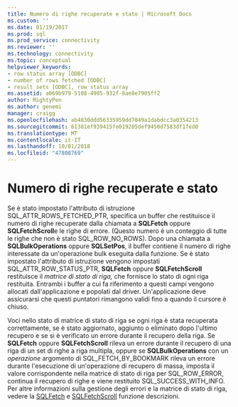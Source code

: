 ```yaml
---
title: Numero di righe recuperate e stato | Microsoft Docs
ms.custom: ''
ms.date: 01/19/2017
ms.prod: sql
ms.prod_service: connectivity
ms.reviewer: ''
ms.technology: connectivity
ms.topic: conceptual
helpviewer_keywords:
- row status array [ODBC]
- number of rows fetched [ODBC]
- result sets [ODBC], row status array
ms.assetid: a069b979-5108-4905-932f-8ae8e7905ff2
author: MightyPen
ms.author: genemi
manager: craigg
ms.openlocfilehash: ab4830ddd56335959dd7049a1dabdcc3a0354213
ms.sourcegitcommit: 61381ef939415fe019285def9450d7583df1fed0
ms.translationtype: MT
ms.contentlocale: it-IT
ms.lasthandoff: 10/01/2018
ms.locfileid: "47808769"
---
```

# <a name="number-of-rows-fetched-and-status"></a>Numero di righe recuperate e stato
Se è stato impostato l'attributo di istruzione SQL_ATTR_ROWS_FETCHED_PTR, specifica un buffer che restituisce il numero di righe recuperate dalla chiamata a **SQLFetch** oppure **SQLFetchScroll**e le righe di errore. (Questo numero è un conteggio di tutte le righe che non è stato SQL_ROW_NO_ROWS). Dopo una chiamata a **SQLBulkOperations** oppure **SQLSetPos**, il buffer contiene il numero di righe interessate da un'operazione bulk eseguita dalla funzione. Se è stato impostato l'attributo di istruzione vengono impostati SQL_ATTR_ROW_STATUS_PTR, **SQLFetch** oppure **SQLFetchScroll** restituisce il *matrice di stato di riga,* che fornisce lo stato di ogni riga restituita. Entrambi i buffer a cui fa riferimento a questi campi vengono allocati dall'applicazione e popolati dal driver. Un'applicazione deve assicurarsi che questi puntatori rimangono validi fino a quando il cursore è chiuso.  
  
 Voci nello stato di matrice di stato di riga se ogni riga è stata recuperata correttamente, se è stato aggiornato, aggiunto o eliminato dopo l'ultimo recupero e se si è verificato un errore durante il recupero della riga. Se **SQLFetch** oppure **SQLFetchScroll** rileva un errore durante il recupero di una riga di un set di righe a riga multipla, oppure se **SQLBulkOperations** con un *operazione*  argomento di SQL_FETCH_BY_BOOKMARK rileva un errore durante l'esecuzione di un'operazione di recupero di massa, imposta il valore corrispondente nella matrice di stato di riga per SQL_ROW_ERROR, continua il recupero di righe e viene restituito SQL_SUCCESS_WITH_INFO. Per altre informazioni sulla gestione degli errori e la matrice di stato di riga, vedere la [SQLFetch](../../../odbc/reference/syntax/sqlfetch-function.md) e [SQLFetchScroll](../../../odbc/reference/syntax/sqlfetchscroll-function.md) funzione descrizioni.
